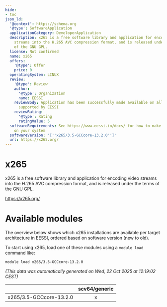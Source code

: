 ```yaml
---
hide:
- toc
json_ld:
  '@context': https://schema.org
  '@type': SoftwareApplication
  applicationCategory: DeveloperApplication
  description: x265 is a free software library and application for encoding video
    streams into the H.265 AVC compression format, and is released under the terms
    of the GNU GPL.
  license: Not confirmed
  name: x265
  offers:
    '@type': Offer
    price: 0
  operatingSystem: LINUX
  review:
    '@type': Review
    author:
      '@type': Organization
      name: EESSI
    reviewBody: Application has been successfully made available on all architectures
      supported by EESSI
    reviewRating:
      '@type': Rating
      ratingValue: 5
  softwareRequirements: See https://www.eessi.io/docs/ for how to make EESSI available
    on your system
  softwareVersion: '[''x265/3.5-GCCcore-13.2.0'']'
  url: https://x265.org/
---
```


x265
====


x265 is a free software library and application for encoding video streams into the H.265 AVC compression format, and is released under the terms of the GNU GPL.

https://x265.org/
# Available modules


The overview below shows which x265 installations are available per target architecture in EESSI, ordered based on software version (new to old).

To start using x265, load one of these modules using a `module load` command like:

```shell
module load x265/3.5-GCCcore-13.2.0
```

*(This data was automatically generated on Wed, 22 Oct 2025 at 12:19:02 CEST)*

| |scv64/generic|
| :---: | :---: |
|x265/3.5-GCCcore-13.2.0|x|
